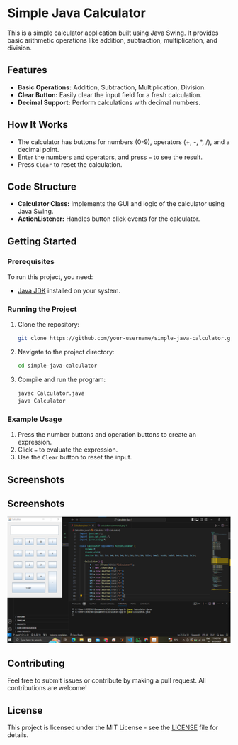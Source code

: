 # Simple Java Calculator

This is a simple calculator application built using Java Swing. It provides basic arithmetic operations like addition, subtraction, multiplication, and division.

## Features

- **Basic Operations:** Addition, Subtraction, Multiplication, Division.
- **Clear Button:** Easily clear the input field for a fresh calculation.
- **Decimal Support:** Perform calculations with decimal numbers.

## How It Works

- The calculator has buttons for numbers (0-9), operators (+, -, *, /), and a decimal point.
- Enter the numbers and operators, and press `=` to see the result.
- Press `Clear` to reset the calculation.

## Code Structure

- **Calculator Class:** Implements the GUI and logic of the calculator using Java Swing.
- **ActionListener:** Handles button click events for the calculator.

## Getting Started

### Prerequisites

To run this project, you need:

- [Java JDK](https://www.oracle.com/java/technologies/javase-downloads.html) installed on your system.

### Running the Project

1. Clone the repository:

    ```bash
    git clone https://github.com/your-username/simple-java-calculator.git
    ```

2. Navigate to the project directory:

    ```bash
    cd simple-java-calculator
    ```

3. Compile and run the program:

    ```bash
    javac Calculator.java
    java Calculator
    ```

### Example Usage

1. Press the number buttons and operation buttons to create an expression.
2. Click `=` to evaluate the expression.
3. Use the `Clear` button to reset the input.

## Screenshots

## Screenshots

![Calculator Screenshot](images/calculator-screenshot.png)


## Contributing

Feel free to submit issues or contribute by making a pull request. All contributions are welcome!

## License

This project is licensed under the MIT License - see the [LICENSE](LICENSE) file for details.
